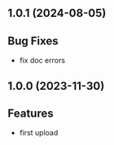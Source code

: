 ## 1.0.1 (2024-08-05)

## Bug Fixes

- fix doc errors

## 1.0.0 (2023-11-30)

## Features

- first upload

